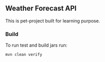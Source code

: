 ## Weather Forecast API
This is pet-project built for learning purpose.

### Build
To run test and build jars run:

    mvn clean verify
    
